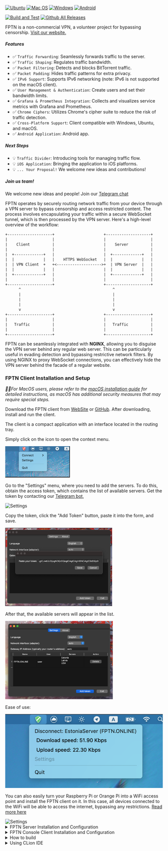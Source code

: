 [![Ubuntu](https://img.shields.io/badge/Ubuntu-E95420?style=for-the-badge\&logo=ubuntu\&logoColor=white)](https://github.com/batchar2/fptn/releases)
[![Mac OS](https://img.shields.io/badge/mac%20os-000000?style=for-the-badge\&logo=macos\&logoColor=F0F0F0)](https://github.com/batchar2/fptn/releases)
[![Windows](https://img.shields.io/badge/Windows-0078D6?style=for-the-badge\&logo=windows\&logoColor=white)](https://github.com/batchar2/fptn/releases)
[![Android](https://img.shields.io/badge/Android-3DDC84?style=for-the-badge&logo=Android&logoColor=white)](https://github.com/batchar2/fptn/releases)


[![Build and Test](https://github.com/batchar2/fptn/actions/workflows/main.yml/badge.svg)](https://github.com/batchar2/fptn/actions/workflows/main.yml) [![Github All Releases](https://img.shields.io/github/downloads/batchar2/fptn/total.svg)]()

FPTN is a non-commercial VPN, a volunteer project for bypassing censorship. [Visit our website.](http://batchar2.github.io/fptn/)

##### Features

* ✅ `Traffic Forwarding`: Seamlessly forwards traffic to the server.
* ✅ `Traffic Shaping`: Regulates traffic bandwidth.
* ✅ `Packet Filtering`: Detects and blocks BitTorrent traffic.
* ✅ `Packet Padding`: Hides traffic patterns for extra privacy.
* ✅ `IPv6 Support`: Supports IPv6 networking (note: IPv6 is not supported on the macOS client).
* ✅ `User Management & Authentication`: Create users and set their bandwidth limits.
* ✅ `Grafana & Prometheus Integration`: Collects and visualizes service metrics with Grafana and Prometheus.
* ✅ `Chrome Ciphers`: Utilizes Chrome's cipher suite to reduce the risk of traffic detection.
* ✅ `Cross-Platform Support`: Client compatible with Windows, Ubuntu, and macOS.
* ✅ `Android Application`: Android app.


##### Next Steps

* 💡 `Traffic Divider`: Introducing tools for managing traffic flow.
* 💡 `iOS Application`: Bringing the application to iOS platforms.
* 💡 `... Your Proposal!` We welcome new ideas and contributions!


##### Join us team! 

We welcome new ideas and people! Join our [Telegram chat](https://t.me/fptn_project)

FPTN operates by securely routing network traffic from your device through a VPN server to bypass censorship and access restricted content.
The process involves encapsulating your traffic within a secure WebSocket tunnel, which is then processed by the VPN server.
Here's a high-level overview of the workflow:

```
+--------------------+                      +--------------------+
|                    |                      |                    |
|    Client          |                      |    Server          |
|                    |                      |                    |
|  +-------------+   |                      |  +-------------+   |
|  |             |   |    HTTPS WebSocket   |  |             |   |
|  | VPN Client  +   +<-------------------->+  | VPN Server  |   |
|  |             |   |                      |  |             |   |
|  +-------------+   |                      |  +-------------+   |
|                    |                      |                    |
+--------------------+                      +--------------------+
      ^                                         ^
      |                                         |
      |                                         |
      |                                         |
      v                                         v
+--------------------+                      +--------------------+
|                    |                      |                    |
|   Traffic          |                      |   Traffic          |
|                    |                      |                    |
+--------------------+                      +--------------------+
```

FPTN can be seamlessly integrated with **NGINX**, allowing you to disguise the VPN server behind any regular web server.
This can be particularly useful in evading detection and bypassing restrictive network filters.
By using NGINX to proxy WebSocket connections, you can effectively hide the VPN server behind the facade of a regular website.

### FPTN Client Installation and Setup

*🍏🍎For MacOS users, please refer to the [macOS installation guide](docs/macos/README.md) for detailed instructions, as macOS has additional security measures that may require special steps.*

Download the FPTN client from [WebSite](http://batchar2.github.io/fptn/) or [GitHub](https://github.com/batchar2/fptn/releases). After downloading, install and run the client.

The client is a compact application with an interface located in the routing tray.

Simply click on the icon to open the context menu.

<img style="max-height: 100px" class="img-center" src="docs/images/macos/en/client.png" alt="Application"/>

Go to the "Settings" menu, where you need to add the servers. 
To do this, obtain the access token, which contains the list of available servers. 
Get the token by contacting our <a target="_blank" href="https://t.me/fptn_bot">Telegram bot</a>,

<img style="max-height: 200px" class="img-center" src="docs/images/telegram_token_mac_en.png" alt="Settings"/>

Copy the token, click the "Add Token" button, paste it into the form, and save.

<img style="max-height: 250px" class="img-center" src="docs/images/macos/en/settings-2.png" alt="Settings"/>

After that, the available servers will appear in the list.

<img style="max-height: 250px" class="img-center" src="docs/images/macos/en/settings-3.png" alt="Settings"/>

Ease of use:

<img style="max-height: 250px" class="img-center" src="docs/images/macos/en/running-client.png" alt="Settings"/>

You can also easily turn your Raspberry Pi or Orange Pi into a WiFi access point and install the FPTN client on it.
In this case, all devices connected to the WiFi will be able to access the internet, bypassing any restrictions.
[Read more here](https://github.com/batchar2/fptn/blob/master/deploy/linux/wifi/README.md)

<img style="max-height: 350px" class="img-center" src="docs/images/orangepi.jpg" alt="Settings"/>

<details>
  <summary>FPTN Server Installation and Configuration</summary>

##### Step 1: Download FPTN from GitHub
Download the FPTN server DEB package for your architecture (x86_64 or arm64) from [GitHub](https://github.com/batchar2/fptn/releases).

##### Step 2: Install the DEB Package

To install the FPTN server DEB package, consider your processor architecture (ADM or ARM). Run the following command in the terminal:

```bash
sudo apt install -f /path/to/fptn-server.deb
```

##### Step 3: Generate sertificate

Navigate to the /etc/fptn/ directory:
```bash
cd /etc/fptn/
```

Generate the required keys using OpenSSL:

```bash
openssl genrsa -out server.key 2048
openssl req -new -x509 -key server.key -out server.crt -days 365
openssl rsa -in server.key -pubout -out server.pub

```

##### Step 4: Configure the Server

Open the server configuration file /etc/fptn/server.conf and set it up as follows:

```bash
# Configuration for fptn server

OUT_NETWORK_INTERFACE=eth0

# KEYS
SERVER_KEY=server.key
SERVER_CRT=server.crt
SERVER_PUB=server.pub

PORT=443
TUN_INTERFACE_NAME=fptn0

LOG_FILE=/var/log/fptn-server.log
```

Configuration File Fields
- `OUT_NETWORK_INTERFACE` Specifies the network interface that the server will use for outgoing traffic (e.g., eth0 for Ethernet). Ensure this is set to the correct network interface on your routing.
- `SERVER_KEY` The filename of the private key for the server. This key is used for encrypting and signing communications.
- `SERVER_CRT` The filename of the server's SSL certificate. This certificate is used to establish a secure connection between the server and clients.
- `SERVER_PUB` The filename of the public key derived from the private key. This is used by clients to verify the server's identity.
- `PORT` The port number on which the server will listen for incoming connections (e.g., 443). Ensure this port is open and not in use by other services.
- `TUN_INTERFACE_NAME` The name of the virtual network interface used by the VPN (e.g., fptn0). This interface is used for tunneling VPN traffic.
- `LOG_FILE` The path to the log file where server logs will be written (e.g., /var/log/fptn-server.log). This file is useful for troubleshooting and monitoring server activity.

##### Step 5: Add User

Before restarting the server, add a user with bandwidth limits. Use the following command:

```bash
sudo fptn-passwd --add-user user10 --bandwidth 30
```

This command adds a user named user10 and sets a bandwidth limit of 30 MB for this user.

##### Step 7: Start the Server

To start the server, use the following command:
```bash
sudo systemctl enable fptn-server
sudo systemctl start fptn-server

# Disable kernel logs for "fptn0" interface
echo ':msg, contains, "fptn0" stop' | sudo tee -a /etc/rsyslog.d/10-block-tun.conf
sudo systemctl restart rsyslog
```

Check the server status with:
```bash

sudo systemctl status fptn-server
```

##### Step 8: DNS

To configure a `DNS server` using `dnsmasq`, follow these steps:

1. Install dnsmasq

Install the dnsmasq package using the following command:


```bash
sudo apt update
sudo apt install dnsmasq
sudo systemctl enable dnsmasq
sudo systemctl start dnsmasq
```


2. Additional settings for systemd

If you are using Ubuntu 24.04/22.04, follow these additional steps:

Open the file `/etc/systemd/resolved.conf`

Find the DNSStubListener parameter, uncomment it, and change the value to no:

```bash
DNSStubListener=no
```

Restart the systemd-resolved service:

```bash
sudo systemctl restart systemd-resolved
```

3. Configure dnsmasq

Open the dnsmasq configuration file `/etc/dnsmasq.conf`

Add or modify the following line to set up DNS forwarding to Google's public DNS server:

```bash
server=8.8.8.8          # Google DNS IPv4
server=8.8.4.4          # Google Secondary DNS IPv4
server=2001:4860:4860::8888  # Google DNS IPv6
server=2001:4860:4860::8844  # Google Secondary DNS IPv6
```

4. Restart dnsmasq

Apply the changes by restarting the dnsmasq service:


```
sudo systemctl restart dnsmasq
sudo systemctl enable dnsmasq
```

5. Verify the Configuration

Check the status of dnsmasq to ensure it is running correctly:

```
sudo systemctl status dnsmasq
```

You can also test DNS resolution to confirm that the server is working:

```
dig @127.0.0.1 google.com
```

##### Step 9: Running

To connect the client to your server, create an FPTN configuration file and save it as `MyFptnServer.fptn`

Use the following template:

```
{
    "version": 1,
    "service_name": "MyFptnServer",
    "username": "YOUR_USER",
    "password": "YOUR_PASSWORD",
    "servers": [
        {
            "name": "MyFptnServer",
            "host": "YOUR_IP",
            "port": 443
        }
    ]
}
```
* Replace `YOUR_USER` and `YOUR_PASSWORD` with the `username` and `password` you created in `Step 5: Add User`.
* Set the `host` field to the public IP address of your server.

Once the configuration file is ready, open the FPTN Client settings and load your configuration file.


##### Step 10 (optional). Telegram and Grafana

Please follow the instructions for setting up both the [Telegram bot](sysadmin-tools/telegram-bot/README.md) and [Grafana](sysadmin-tools/grafana/README.md).
With these tools, you can run your own bot and monitoring routing.

<img src="sysadmin-tools/grafana/images/grafana-1.jpg" alt="Grafana"/>


</details>

<details>
  <summary>FPTN Console Client Installation and Configuration</summary>

##### Step 1. Download the FPTN client-cli

Download the FPTN client cli DEB package for your architecture (x86_64 or arm64) from [WebSite](http://batchar2.github.io/fptn/) or [GitHub](https://github.com/batchar2/fptn/releases).

##### Step 3. Get access token

Use our [Telegram bot](https://t.me/fptn_bot), to quickly obtain your access token for internet connectivity.

##### Step 3: Install the DEB Package

To install the FPTN client DEB package, run the following command in the terminal:
```bash
sudo apt install -f /path/to/fptn-client-cli.deb
```

##### Step 4. Run in Command Line
Using the user credentials created in the previous step, try to connect via the command line:

```bash
fptn-client-cli --access-token=your-access-token
```

*In some situations, you may need to specify your network gateway IP (e.g., router IP) using the `--gateway-ip` option when the client cannot automatically detect it
or `--out-network-interface` option to set the specific network interface to be used.*

##### Step 5 (Optional): Configure the Client

You can run fptn-client as a systemd service. To do this, open the client configuration file at `/etc/fptn-client/client.conf` and set it up as follows:

```bash
# Configuration for FPTN client (required)
ACCESS_TOKEN=

# Optional: Specify the network interface
NETWORK_INTERFACE=

# Optional: Specify the gateway IP (e.g., router IP)
GATEWAY_IP=
```

Configuration File Fields:
- `ACCESS_TOKEN` Access token.
- `NETWORK_INTERFACE` (Optional) The network interface on the client device to be used for VPN connections (e.g., eth0 or wlan0).
- `GATEWAY_IP` (Optional) The IP address of the gateway for the VPN connection (your router's address)

##### Step 6 (Optional): Start the Client Service

To start the FPTN client service, use the following command:
```bash
sudo systemctl enable fptn-client
sudo systemctl start fptn-client
```

Check the client service status with:

```bash
sudo systemctl status fptn-client
```

Logs for the client service will be written to the routing journal. You can view logs with:
```bash
journalctl -u fptn-client
```

</details>




<details>
  <summary>How to build</summary>
1. Install Conan (version 2.9.2):

```
pip install conan==2.9.2
sudo apt install gcc g++ cmake pkg-config
```


2. Detect and configure Conan profile:

```
conan profile detect --force
```


3. Install dependencies, build and install:


Console version

```bash
# only for macos
export CXXFLAGS="-Wno-vla-cxx-extension -Wno-error=vla-cxx-extension" 

conan install . --output-folder=build --build=missing  -s compiler.cppstd=17 --settings build_type=Release
cd build
# only linux & macos
cmake .. -DCMAKE_TOOLCHAIN_FILE=conan_toolchain.cmake -DCMAKE_BUILD_TYPE=Release
# only windows
cmake .. -G "Visual Studio 17 2022" -DCMAKE_TOOLCHAIN_FILE="conan_toolchain.cmake" -DCMAKE_BUILD_TYPE=Release
cmake --build . --config Release
ctest
# to install in routing
make install
```

Or GUI version



<details>
  <summary>For build on Ubuntu, install the following packages:</summary>

```bash
sudo apt-get update
sudo apt-get install -y libx11-dev libx11-xcb-dev libfontenc-dev libice-dev libsm-dev libxau-dev libxaw7-dev \
libxcomposite-dev libxcursor-dev libxdamage-dev libxfixes-dev libxi-dev libxinerama-dev libxkbfile-dev \
libxmuu-dev libxrandr-dev libxrender-dev libxres-dev libxss-dev libxtst-dev libxv-dev libxxf86vm-dev \
libxcb-glx0-dev libxcb-render0-dev libxcb-render-util0-dev libxcb-xkb-dev libxcb-icccm4-dev libxcb-image0-dev \
libxcb-keysyms1-dev libxcb-randr0-dev libxcb-shape0-dev libxcb-sync-dev libxcb-xfixes0-dev libxcb-xinerama0-dev \
libxcb-dri3-dev uuid-dev libxcb-cursor-dev libxcb-dri2-0-dev libxcb-dri3-dev libxcb-present-dev libxcb-composite0-dev \
libxcb-ewmh-dev libxcb-res0-dev libxcb-util-dev pkg-config libgl-dev libgl1-mesa-dev
```

</details>

```bash
# Need a manual installation list of dependencies for Ubuntu.
conan install . --output-folder=build --build=missing  -s compiler.cppstd=17 -o with_gui_client=True --settings build_type=Release

cd build


# only linux & macos
cmake .. -DCMAKE_TOOLCHAIN_FILE=conan_toolchain.cmake -DCMAKE_BUILD_TYPE=Release
# OR  windows
cmake .. -G "Visual Studio 17 2022" -DCMAKE_TOOLCHAIN_FILE="conan_toolchain.cmake" -DCMAKE_BUILD_TYPE=Release


cmake --build . --config Release
ctest
# to install in routing
make install
```

After that you can build deb (only on ubuntu)

```bash
cmake --build . --config Release --target build-deb
# or with UI
cmake --build . --config Release --target build-deb-gui
```

or build MacOS installer

```bash
cmake --build . --config Release --target build-pkg
```

or build Windows installer

```bash
cmake --build . --config Release --target build-installer
```


Run checkers (optional)

Need to install clang and clang-tidy (Example for ubuntu)
```bash

pip install clang-tidy
pip install clang-format
pip install cmake-format
sudo wget -qO- https://apt.llvm.org/llvm.sh | sudo bash -s -- 20
sudo apt install cppcheck 
```

And run

```bash
cmake-format -i CMakeLists.txt src/fptn-client/CMakeLists.txt src/fptn-passwd/CMakeLists.txt src/fptn-server/CMakeLists.txt depends/protobuf/CMakeLists.txt depends/cmake/FetchBase64.cmake depends/cmake/FetchLibTunTap.cmake depends/cmake/FetchWintun.cmake
# run linter 
python3 cpplint.py --recursive --filter=-build/c++17 --counting=total ./src/ ./tests/
# run cppcheck
cppcheck --error-exitcode=1 --enable=all --language=c++ --disable=unusedFunction --inline-suppr --suppress=missingIncludeSystem --suppress=unknownMacro -I ./src/fptn-client/ -I ./src/fptn-server/ -I ./src/fptn-passwd/  -I ./src/ ./src/ ./tests/
```


</details>

<details>
  <summary>Using CLion IDE</summary>

Run the following command in the project folder:

```
conan install . --output-folder=cmake-build-debug --build=missing -s compiler.cppstd=17 -o with_gui_client=True --settings build_type=Debug
```

Open the project in CLion. After opening the project, the "Open Project Wizard" will appear automatically. You need to add the following CMake option:

```
-DCMAKE_TOOLCHAIN_FILE=conan_toolchain.cmake
```

</details>
